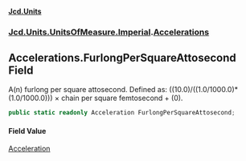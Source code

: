 #### [Jcd.Units](index.md 'index')
### [Jcd.Units.UnitsOfMeasure.Imperial](Jcd.Units.UnitsOfMeasure.Imperial.md 'Jcd.Units.UnitsOfMeasure.Imperial').[Accelerations](Accelerations.md 'Jcd.Units.UnitsOfMeasure.Imperial.Accelerations')

## Accelerations.FurlongPerSquareAttosecond Field

A(n) furlong per square attosecond. Defined as: ((10.0)/((1.0/1000.0)*(1.0/1000.0))) × chain per square femtosecond + (0).

```csharp
public static readonly Acceleration FurlongPerSquareAttosecond;
```

#### Field Value
[Acceleration](Acceleration.md 'Jcd.Units.UnitTypes.Acceleration')